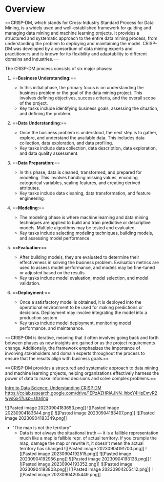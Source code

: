 # Overview
==CRISP-DM, which stands for Cross-Industry Standard Process for Data Mining, is a widely used and well-established framework for guiding and managing data mining and machine learning projects. It provides a structured and systematic approach to the entire data mining process, from understanding the problem to deploying and maintaining the model. CRISP-DM was developed by a consortium of data mining experts and practitioners and is known for its flexibility and adaptability to different domains and industries.==

The CRISP-DM process consists of six major phases:

1. ==**Business Understanding**:==
   - In this initial phase, the primary focus is on understanding the business problem or the goal of the data mining project. This involves defining objectives, success criteria, and the overall scope of the project.
   - Key tasks include identifying business goals, assessing the situation, and defining the problem.

2. ==**Data Understanding**:==
   - Once the business problem is understood, the next step is to gather, explore, and understand the available data. This includes data collection, data exploration, and data profiling.
   - Key tasks include data collection, data description, data exploration, and data quality assessment.

3. ==**Data Preparation**:==
   - In this phase, data is cleaned, transformed, and prepared for modeling. This involves handling missing values, encoding categorical variables, scaling features, and creating derived attributes.
   - Key tasks include data cleaning, data transformation, and feature engineering.

4. ==**Modeling**:==
   - The modeling phase is where machine learning and data mining techniques are applied to build and train predictive or descriptive models. Multiple algorithms may be tested and evaluated.
   - Key tasks include selecting modeling techniques, building models, and assessing model performance.

5. ==**Evaluation**:==
   - After building models, they are evaluated to determine their effectiveness in solving the business problem. Evaluation metrics are used to assess model performance, and models may be fine-tuned or adjusted based on the results.
   - Key tasks include model evaluation, model selection, and model validation.

6. ==**Deployment**:==
   - Once a satisfactory model is obtained, it is deployed into the operational environment to be used for making predictions or decisions. Deployment may involve integrating the model into a production system.
   - Key tasks include model deployment, monitoring model performance, and maintenance.

==CRISP-DM is iterative, meaning that it often involves going back and forth between phases as new insights are gained or as the project requirements change. Additionally, the framework emphasizes the importance of involving stakeholders and domain experts throughout the process to ensure that the results align with business goals.==

==CRISP-DM provides a structured and systematic approach to data mining and machine learning projects, helping organizations effectively harness the power of data to make informed decisions and solve complex problems.==


[Intro to Data Science: Understanding CRISP DM](https://www.youtube.com/@FlatironSchoolOfficial)
https://colab.research.google.com/drive/1EPzAZHRlAJNN_lhbcY4HpEmvR2wys6x4?usp=sharing

![[Pasted image 20230904183653.png]]
![[Pasted image 20230904183644.png]]
![[Pasted image 20230904183407.png]]
![[Pasted image 20230904183349.png]]
- "The map is not the territory"
	- Data is not always the situational truth — it is a fallible representation much like a map is fallible repr. of actual territory. If you crumple the map, damage the map or rewrite it, it doesn't mean the actual territory has changed
![[Pasted image 20230904191700.png]]
![[Pasted image 20230904192515.png]]
![[Pasted image 20230904192956.png]]
![[Pasted image 20230904193138.png]]
![[Pasted image 20230904193352.png]]
![[Pasted image 20230904193808.png]]
![[Pasted image 20230904205412.png]]
![[Pasted image 20230904205449.png]]